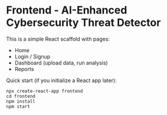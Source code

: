 # Frontend - AI-Enhanced Cybersecurity Threat Detector

This is a simple React scaffold with pages:
- Home
- Login / Signup
- Dashboard (upload data, run analysis)
- Reports

Quick start (if you initialize a React app later):
```
npx create-react-app frontend
cd frontend
npm install
npm start
```
